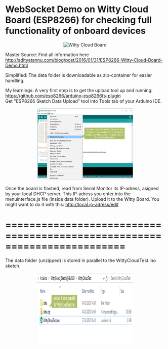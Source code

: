 WebSocket Demo on Witty Cloud Board (ESP8266) for checking full functionality of onboard devices
================================================================================================

<p align="center">
<img src="https://cloud.githubusercontent.com/assets/744810/12700003/5ac3cf0a-c786-11e5-93c3-5b146e50b894.jpg" alt="Witty Cloud Board" style="width:304px;height:228px;">
</p>

Master Source: Find all information here http://adityatannu.com/blog/post/2016/01/31/ESP8266-Witty-Cloud-Board-Demo.html

Simplified: The data folder is downloadable as zip-container for easier handling.

My learnings: A very first step is to get the upload tool up and running:
https://github.com/esp8266/arduino-esp8266fs-plugin  
Get "ESP8266 Sketch Data Upload" tool into Tools tab of your Arduino IDE.

<p align="center">
<img src="https://github.com/Mergenth/WittyCloudTest/blob/master/upload_tool_for_the_unzipped_data_folder.png" alt="ESP8266 Sketch Data Upload" style="width:304px;height:228px;">
</p>

Once the board is flashed, read from Serial Monitor its IP-adress, asigned by your local DHCP server.
This IP-adress you enter into the menuinterface.js file (inside data folder). Upload it to the Witty Board.
You might want to do it with this:   http://local.ip-adress/edit 

========================================================================
========================================================================

The data folder (unzipped) is stored in parallel to the WittyCloudTest.ino sketch.
<p align="center">
<img src="https://github.com/Mergenth/WittyCloudTest/blob/master/data.zip_Storage_Location_for_WittyCloudTest.png" alt="Folder structure for unzipped data folder storage" style="width:304px;height:228px;">
</p>
